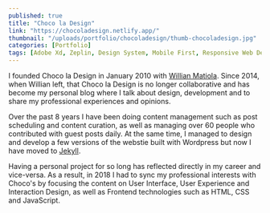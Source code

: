 ```yaml
---
published: true
title: "Choco la Design"
link: "https://chocoladesign.netlify.app/"
thumbnail: "/uploads/portfolio/chocoladesign/thumb-chocoladesign.jpg"
categories: [Portfolio]
tags: [Adobe Xd, Zeplin, Design System, Mobile First, Responsive Web Design, HTML, CSS, JavaScript, Sass, Jekyll, PWA]
---
```


I founded Choco la Design in January 2010 with [Willian Matiola][WM]. Since
2014, when Willian left, that Choco la Design is no longer collaborative and has
become my personal blog where I talk about design, development and to share my
professional experiences and opinions.

Over the past 8 years I have been doing content management such as post
scheduling and content curation, as well as managing over 60 people who
contributed with guest posts daily. At the same time, I managed to design and
develop a few versions of the webstie built with Wordpress but now I have moved
to [Jekyll][JK].

Having a personal project for so long has reflected directly in my career and
vice-versa. As a result, in 2018 I had to sync my professional interests with
Choco's by focusing the content on User Interface, User Experience and
Interaction Design, as well as Frontend technologies such as HTML, CSS and
JavaScript.

[WM]: https://twitter.com/willianmatiola "Willian Matiola – Twitter"
[JK]: https://jekyllrb.com "Jekyll"
